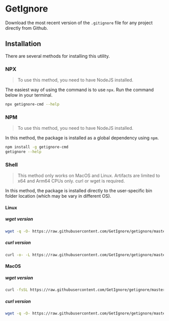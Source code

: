 
# GetIgnore

Download the most recent version of the `.gitignore` file for any project directly from Github.

## Installation

There are several methods for installing this utility.

### NPX

> To use this method, you need to have NodeJS installed.

The easiest way of using the command is to use `npx`. Run the command below in your terminal.

```sh
npx getignore-cmd --help
```

### NPM

> To use this method, you need to have NodeJS installed.

In this method, the package is installed as a global dependency using `npm`.

```sh
npm install -g getignore-cmd
getignore --help
```

### Shell

> This method only works on MacOS and Linux.
> Artifacts are limited to x64 and Arm64 CPUs only.
> curl or wget is required.

In this method, the package is installed directly to the user-specific bin folder location (which may be vary in different OS).

#### Linux

##### wget version

```sh
wget -q -O- https://raw.githubusercontent.com/GetIgnore/getignore/master/bin/install.py | python3
```

##### curl version

```sh
curl -o- -L https://raw.githubusercontent.com/GetIgnore/getignore/master/bin/install.py | python3
```


#### MacOS

##### wget version

```sh
curl -fsSL https://raw.githubusercontent.com/GetIgnore/getignore/master/bin/install.py | python3 -
```

##### curl version

```sh
wget -q -O- https://raw.githubusercontent.com/GetIgnore/getignore/master/bin/install.py | python3 -
```
